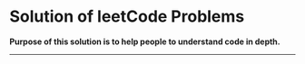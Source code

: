 # Solution of leetCode Problems

**Purpose of this solution is to help people to understand code in depth.**

________________________________________________________________________________
